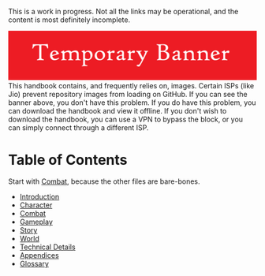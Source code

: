 This is a work in progress. Not all the links may be operational, and the content is most definitely incomplete.

![banner](Handbook/Handbook_files/banner.png)
  \
This handbook contains, and frequently relies on, images. Certain ISPs (like Jio) prevent repository images from loading on GitHub. If you can see the banner above, you don't have this problem. If you do have this problem, you can download the handbook and view it offline. If you don't wish to download the handbook, you can use a VPN to bypass the block, or you can simply connect through a different ISP.

# Table of Contents

Start with [Combat](Handbook/Combat.md), because the other files are bare-bones.

- [Introduction](Handbook/Introduction.md)
- [Character](Handbook/Character.md)
- [Combat](Handbook/Combat.md)
- [Gameplay](Handbook/Gameplay.md)
- [Story](Handbook/Story.md)
- [World](Handbook/World.md)
- [Technical Details](Handbook/Technical%20Details.md)
- [Appendices](Handbook/Appendices.md)
- [Glossary](Handbook/Glossary.md)
